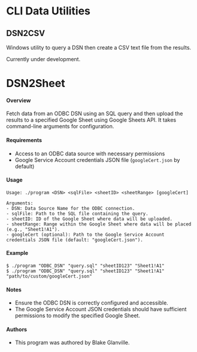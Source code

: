 # CLI Data Utilities

## DSN2CSV

Windows utility to query a DSN then create a CSV text file from the results.

Currently under development.


# DSN2Sheet

#### Overview

Fetch data from an ODBC DSN using an SQL query and then upload the results to a specified Google Sheet using Google Sheets API. It takes command-line arguments for configuration.

#### Requirements

- Access to an ODBC data source with necessary permissions
- Google Service Account credentials JSON file (`googleCert.json` by default)

#### Usage

```
Usage: ./program <DSN> <sqlFile> <sheetID> <sheetRange> [googleCert]

Arguments:
- DSN: Data Source Name for the ODBC connection.
- sqlFile: Path to the SQL file containing the query.
- sheetID: ID of the Google Sheet where data will be uploaded.
- sheetRange: Range within the Google Sheet where data will be placed (e.g., "Sheet1!A1").
- googleCert (optional): Path to the Google Service Account credentials JSON file (default: "googleCert.json").
```

#### Example

```
$ ./program "ODBC_DSN" "query.sql" "sheetID123" "Sheet1!A1"
$ ./program "ODBC_DSN" "query.sql" "sheetID123" "Sheet1!A1" "path/to/custom/googleCert.json"
```

#### Notes

- Ensure the ODBC DSN is correctly configured and accessible.
- The Google Service Account JSON credentials should have sufficient permissions to modify the specified Google Sheet.

#### Authors

- This program was authored by Blake Glanville.

